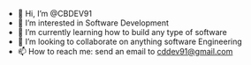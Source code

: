 - 👋 Hi, I’m @CBDEV91
- 👀 I’m interested in Software Development
- 🌱 I’m currently learning how to build any type of software
- 💞️ I’m looking to collaborate on anything software Engineering
- 📫 How to reach me: send an email to cddev91@gmail.com

<!---
CBDEV91/CBDEV91 is a ✨ special ✨ repository because its `README.md` (this file) appears on your GitHub profile.
You can click the Preview link to take a look at your changes.
--->

